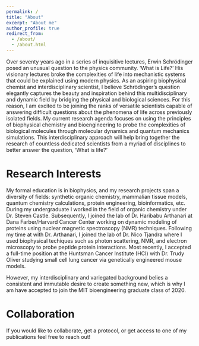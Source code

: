 ```yaml
---
permalink: /
title: "About"
excerpt: "About me"
author_profile: true
redirect_from: 
  - /about/
  - /about.html
---
```


Over seventy years ago in a series of inquisitive lectures, Erwin Schrödinger posed an unusual question to the physics community. ‘What is Life?’ His visionary lectures broke the complexities of life into mechanistic systems that could be explained using modern physics. As an aspiring biophysical chemist and interdisciplinary scientist, I believe Schrödinger’s question elegantly captures the beauty and inspiration behind this multidisciplinary and dynamic field by bridging the physical and biological sciences. For this reason, I am excited to be joining the ranks of versatile scientists capable of answering difficult questions about the phenomena of life across previously isolated fields. My current research agenda focuses on using the principles of biophysical chemistry and bioengineering to probe the complexities of biological molecules through molecular dynamics and quantum mechanics simulations. This interdisciplinary approach will help bring together the research of countless dedicated scientists from a myriad of disciplines to better answer the question, ‘What is life?’

Research Interests
======
My formal education is in biophysics, and my research projects span a diversity of fields: synthetic organic chemistry, mammalian tissue models, quantum chemistry calculations, protein engineering, bioinformatics, etc. During my undergraduate I worked in the field of organic chemistry under Dr. Steven Castle. Subsequently, I joined the lab of Dr. Haribabu Arthanari at Dana Farber/Harvard Cancer Center working on dynamic modeling of proteins using nuclear magnetic spectroscopy (NMR) techniques. Following my time at with Dr. Arthanari, I joined the lab of Dr. Nico Tjandra where I used biophysical techiques such as photon scattering, NMR, and electron microscopy to probe peptide protein interactions. Most recently, I accepted a full-time position at the Huntsman Cancer Institute (HCI) with Dr. Trudy Oliver studying small cell lung cancer via genetically engineered mouse models.

However, my interdisciplinary and variegated background belies a consistent and immutable desire to create something new, which is why I am have accepted to join the MIT bioengineering graduate class of 2020. 

Collaboration
======
If you would like to collaborate, get a protocol, or get access to one of my publications feel free to reach out!
